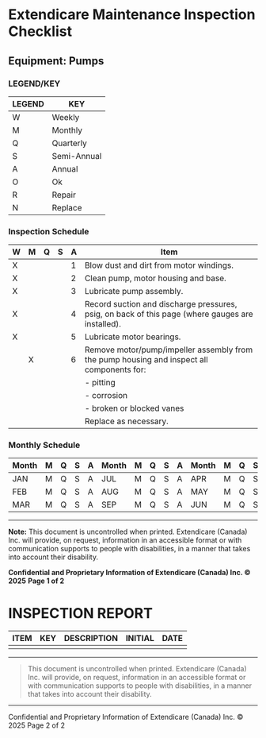 # Extendicare Maintenance Inspection Checklist

## Equipment: Pumps

### LEGEND/KEY

| LEGEND | KEY      |
|--------|----------|
| W      | Weekly   |
| M      | Monthly  |
| Q      | Quarterly|
| S      | Semi-Annual |
| A      | Annual   |
| O      | Ok       |
| R      | Repair   |
| N      | Replace  |

### Inspection Schedule

| W | M | Q | S | A | Item                                                                 |
|---|---|---|---|---|----------------------------------------------------------------------|
| X |   |   |   | 1 | Blow dust and dirt from motor windings.                             |
| X |   |   |   | 2 | Clean pump, motor housing and base.                                 |
| X |   |   |   | 3 | Lubricate pump assembly.                                            |
| X |   |   |   | 4 | Record suction and discharge pressures, psig, on back of this page (where gauges are installed). |
| X |   |   |   | 5 | Lubricate motor bearings.                                           |
|   | X |   |   | 6 | Remove motor/pump/impeller assembly from the pump housing and inspect all components for: |
|   |   |   |   |   | - pitting                                                          |
|   |   |   |   |   | - corrosion                                                       |
|   |   |   |   |   | - broken or blocked vanes                                         |
|   |   |   |   |   | Replace as necessary.                                             |

### Monthly Schedule

| Month | M | Q | S | A | Month | M | Q | S | A | Month | M | Q | S | A | Month | M | Q | S | A |
|-------|---|---|---|---|-------|---|---|---|---|-------|---|---|---|---|-------|---|---|---|---|
| JAN   | M | Q | S | A | JUL   | M | Q | S | A | APR   | M | Q | S | A | OCT   | M | Q | S | A |
| FEB   | M | Q | S | A | AUG   | M | Q | S | A | MAY   | M | Q | S | A | NOV   | M | Q | S | A |
| MAR   | M | Q | S | A | SEP   | M | Q | S | A | JUN   | M | Q | S | A | DEC   | M | Q | S | A |

----

**Note:** This document is uncontrolled when printed. Extendicare (Canada) Inc. will provide, on request, information in an accessible format or with communication supports to people with disabilities, in a manner that takes into account their disability.

**Confidential and Proprietary Information of Extendicare (Canada) Inc. © 2025**
**Page 1 of 2**

# INSPECTION REPORT

| ITEM | KEY | DESCRIPTION | INITIAL | DATE |
|------|-----|-------------|---------|------|
|      |     |             |         |      |

----

> This document is uncontrolled when printed. Extendicare (Canada) Inc. will provide, on request, information in an accessible format or with communication supports to people with disabilities, in a manner that takes into account their disability.

----

Confidential and Proprietary Information of Extendicare (Canada) Inc. © 2025
Page 2 of 2